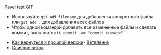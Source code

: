 Pavel test GIT
* Используйте `git add filename` для добавления конкретного файла или `git add .` для добавления всех файлов
* Чтобы одной командой добавить все изменённые файлы и сделать коммит, выполните `git commit -am "commit message"`

- [Как вернуться к прошлой версии](./reset_help.md)- [Ветвление](./branch_help.md)
- [Слияние веток](./merge_help.md)
